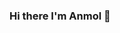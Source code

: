 ### Hi there I'm Anmol 👋

<!--
**anmol500/anmol500** is a ✨ _special_ ✨ repository because its `README.md` (this file) appears on your GitHub profile.

- 🔭 I’m currently working on Wallet App which can save not even your card and official document but can automatically get info about your next flights or any concerts and make a virtual ticket for them
- 🌱 I’m currently learning Swift and SwiftUI
- 👯 I’m looking to collaborate on Firebase stuffs
- 🤔 I’m looking for help with Wallet App API documentation
- 💬 Ask me about Flutter, Dart< puppeteer
- 📫 How to reach me: https://www.linkedin.com/in/anmol-pandey-b30aa8138
- 😄 Pronouns: He/His
- ⚡ Fun fact: I love to automate everything
